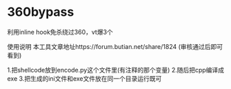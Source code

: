 # 360bypass
利用inline hook免杀绕过360，vt爆3个

使用说明
本工具文章地址https://forum.butian.net/share/1824 (审核通过后即可看到)

1.把shellcode放到encode.py这个文件里(有注释的那个变量)
2.随后把cpp编译成exe
3.把生成的ini文件和exe文件放在同一个目录运行既可
